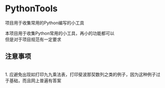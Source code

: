 # PythonTools
项目用于收集常用的Python编写的小工具

本项目用于收集Python常用的小工具，再小的功能都可以<br/>
但是对于项目规范有一定要求<br/>
<h2>注意事项</h2><br/>
1. 应避免出现如打印九九乘法表，打印斐波那契数列之类的例子，因为这种例子过于基础，而且网上普遍有答案<br/>
